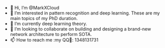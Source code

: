 - 👋 Hi, I’m @MarkXCloud
- 👀 I’m interested in pattern recognition and deep learning. These are my main topics of my PhD duration.
- 🌱 I’m currently deep learning theory.
- 💞️ I’m looking to collaborate on building and designing a brand-new network architecture to perform SOTA.
- 📫 How to reach me :my QQ🐧: 1348131731

<!---
MarkXCloud/MarkXCloud is a ✨ special ✨ repository because its `README.md` (this file) appears on your GitHub profile.
You can click the Preview link to take a look at your changes.
--->
